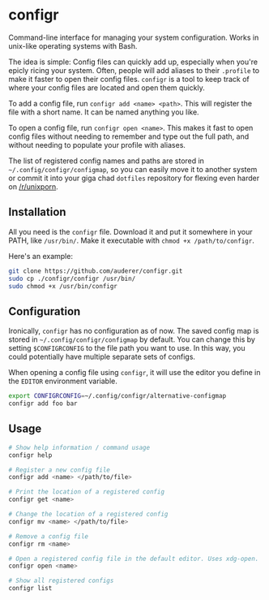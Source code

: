 # configr

Command-line interface for managing your system configuration. Works in unix-like operating systems with Bash.

The idea is simple: Config files can quickly add up, especially when you're epicly ricing your system. Often, people will add aliases to their `.profile` to make it faster to open their config files. `configr` is a tool to keep track of where your config files are located and open them quickly.

To add a config file, run `configr add <name> <path>`. This will register the file with a short name. It can be named anything you like.

To open a config file, run `configr open <name>`. This makes it fast to open config files without needing to remember and type out the full path, and without needing to populate your profile with aliases.

The list of registered config names and paths are stored in `~/.config/configr/configmap`, so you can easily move it to another system or commit it into your giga chad `dotfiles` repository for flexing even harder on [/r/unixporn](https://www.reddit.com/r/unixporn/).

## Installation

All you need is the `configr` file. Download it and put it somewhere in your PATH, like `/usr/bin/`. Make it executable with `chmod +x /path/to/configr`.

Here's an example:

```bash
git clone https://github.com/auderer/configr.git
sudo cp ./configr/configr /usr/bin/
sudo chmod +x /usr/bin/configr
```

## Configuration

Ironically, `configr` has no configuration as of now. The saved config map is stored in `~/.config/configr/configmap` by default. You can change this by setting `$CONFIGRCONFIG` to the file path you want to use. In this way, you could potentially have multiple separate sets of configs.

When opening a config file using `configr`, it will use the editor you define in the `EDITOR` environment variable.

```bash
export CONFIGRCONFIG=~/.config/configr/alternative-configmap
configr add foo bar
```

## Usage

```bash
# Show help information / command usage
configr help

# Register a new config file
configr add <name> </path/to/file>

# Print the location of a registered config
configr get <name>

# Change the location of a registered config
configr mv <name> </path/to/file>

# Remove a config file
configr rm <name>

# Open a registered config file in the default editor. Uses xdg-open.
configr open <name>

# Show all registered configs
configr list
```
